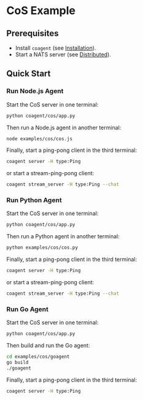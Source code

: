# CoS Example


## Prerequisites

- Install `coagent` (see [Installation](../../README.md#installation)).
- Start a NATS server (see [Distributed](../../README.md#distributed)).


## Quick Start

### Run Node.js Agent

Start the CoS server in one terminal:

```bash
python coagent/cos/app.py
```

Then run a Node.js agent in another terminal:

```bash
node examples/cos/cos.js
```

Finally, start a ping-pong client in the third terminal:

```bash
coagent server -H type:Ping
```

or start a stream-ping-pong client:

```bash
coagent stream_server -H type:Ping --chat
```


### Run Python Agent

Start the CoS server in one terminal:

```bash
python coagent/cos/app.py
```

Then run a Python agent in another terminal:

```bash
python examples/cos/cos.py
```

Finally, start a ping-pong client in the third terminal:

```bash
coagent server -H type:Ping
```

or start a stream-ping-pong client:

```bash
coagent stream_server -H type:Ping --chat
```

### Run Go Agent

Start the CoS server in one terminal:

```bash
python coagent/cos/app.py
```

Then build and run the Go agent:

```bash
cd examples/cos/goagent
go build
./goagent
```

Finally, start a ping-pong client in the third terminal:

```bash
coagent server -H type:Ping
```
